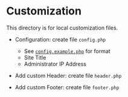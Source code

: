 # Customization

This directory is for local customization files.

* Configuration: create file `config.php`

  * See
  [`config.example.php`](https://github.com/attogram/currency-exchange-rates/tree/master/custom/config.example.php)
  for format
  * Site Title
  * Administrator IP Address

* Add custom Header: create file `header.php`

* Add custom Footer: create file `footer.php`
